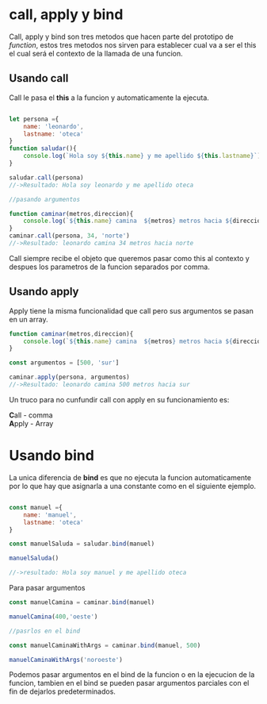 # call, apply y bind

Call, apply y bind son tres metodos que hacen parte del prototipo de *function*, estos tres metodos nos sirven para establecer cual va a ser el this el cual será el contexto de la llamada de una funcion.

## Usando call

Call le pasa el **this** a la funcion y automaticamente la ejecuta.

```javascript

let persona ={
    name: 'leonardo',
    lastname: 'oteca'
}
function saludar(){
    console.log(`Hola soy ${this.name} y me apellido ${this.lastname}`)
}

saludar.call(persona)
//->Resultado: Hola soy leonardo y me apellido oteca

//pasando argumentos

function caminar(metros,direccion){
    console.log(`${this.name} camina  ${metros} metros hacia ${direccion}`)
}
caminar.call(persona, 34, 'norte')
//->Resultado: leonardo camina 34 metros hacia norte
```

Call siempre recibe el objeto que queremos pasar como this al contexto y despues los parametros de la funcion separados por comma.

## Usando apply

Apply tiene la misma funcionalidad que call pero sus argumentos se pasan en un array.

```javascript
function caminar(metros,direccion){
    console.log(`${this.name} camina  ${metros} metros hacia ${direccion}`)
}

const argumentos = [500, 'sur']

caminar.apply(persona, argumentos)
//->Resultado: leonardo camina 500 metros hacia sur
```
Un truco para no cunfundir call con apply en su funcionamiento es:

**C**all - comma  
**A**pply - Array 

# Usando bind

La unica diferencia de **bind** es que no ejecuta la funcion automaticamente por lo que hay que asignarla a una constante como en el siguiente ejemplo.

```javascript

const manuel ={
    name: 'manuel',
    lastname: 'oteca'
}

const manuelSaluda = saludar.bind(manuel)

manuelSaluda()

//->resultado: Hola soy manuel y me apellido oteca
```

Para pasar argumentos 

```javascript
const manuelCamina = caminar.bind(manuel)

manuelCamina(400,'oeste')

//pasrlos en el bind

const manuelCaminaWithArgs = caminar.bind(manuel, 500)

manuelCaminaWithArgs('noroeste')
```

Podemos pasar argumentos en el bind de la funcion o en la ejecucion de la funcion, tambien en el bind se pueden pasar argumentos parciales con el fin de dejarlos predeterminados.





